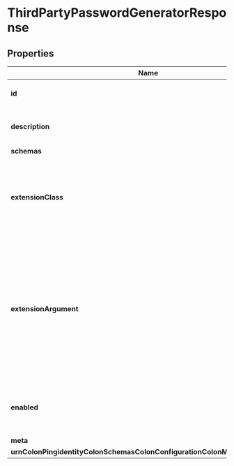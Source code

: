 

# ThirdPartyPasswordGeneratorResponse


## Properties

| Name | Type | Description | Notes |
|------------ | ------------- | ------------- | -------------|
|**id** | **String** | Name of the Password Generator |  |
|**description** | **String** | A description for this Password Generator |  [optional] |
|**schemas** | **List&lt;EnumthirdPartyPasswordGeneratorSchemaUrn&gt;** |  |  |
|**extensionClass** | **String** | The fully-qualified name of the Java class providing the logic for the Third Party Password Generator. |  |
|**extensionArgument** | **List&lt;String&gt;** | The set of arguments used to customize the behavior for the Third Party Password Generator. Each configuration property should be given in the form &#39;name&#x3D;value&#39;. |  [optional] |
|**enabled** | **Boolean** | Indicates whether the Password Generator is enabled for use. |  |
|**meta** | [**MetaMeta**](MetaMeta.md) |  |  [optional] |
|**urnColonPingidentityColonSchemasColonConfigurationColonMessagesColon20** | [**MetaUrnPingidentitySchemasConfigurationMessages20**](MetaUrnPingidentitySchemasConfigurationMessages20.md) |  |  [optional] |



